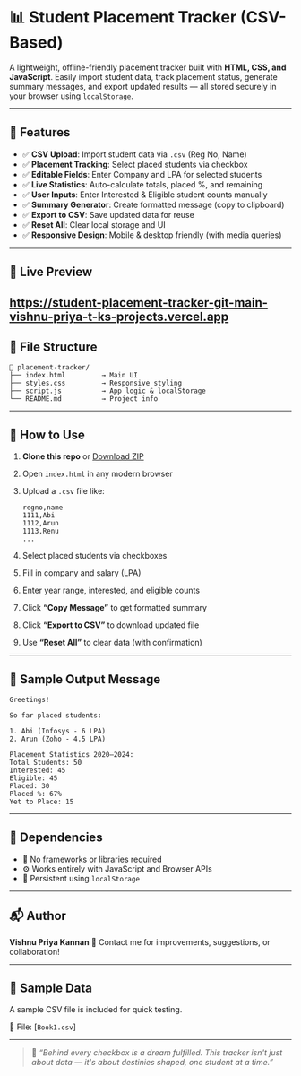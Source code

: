 
# 📊 Student Placement Tracker (CSV-Based)

A lightweight, offline-friendly placement tracker built with **HTML, CSS, and JavaScript**. Easily import student data, track placement status, generate summary messages, and export updated results — all stored securely in your browser using `localStorage`.

---

## 🎯 Features

* ✅ **CSV Upload**: Import student data via `.csv` (Reg No, Name)
* ✅ **Placement Tracking**: Select placed students via checkbox
* ✅ **Editable Fields**: Enter Company and LPA for selected students
* ✅ **Live Statistics**: Auto-calculate totals, placed %, and remaining
* ✅ **User Inputs**: Enter Interested & Eligible student counts manually
* ✅ **Summary Generator**: Create formatted message (copy to clipboard)
* ✅ **Export to CSV**: Save updated data for reuse
* ✅ **Reset All**: Clear local storage and UI
* ✅ **Responsive Design**: Mobile & desktop friendly (with media queries)

---

## 📂 Live Preview

https://student-placement-tracker-git-main-vishnu-priya-t-ks-projects.vercel.app
---

## 📁 File Structure

```
📁 placement-tracker/
├── index.html         → Main UI
├── styles.css         → Responsive styling
├── script.js          → App logic & localStorage
└── README.md          → Project info
```

---

## 🧪 How to Use

1. **Clone this repo** or [Download ZIP](https://github.com/Vishnupriya-TK/Student-Placement-Tracker.git)
2. Open `index.html` in any modern browser
3. Upload a `.csv` file like:

   ```
   regno,name
   1111,Abi
   1112,Arun
   1113,Renu
   ...
   ```
4. Select placed students via checkboxes
5. Fill in company and salary (LPA)
6. Enter year range, interested, and eligible counts
7. Click **“Copy Message”** to get formatted summary
8. Click **“Export to CSV”** to download updated file
9. Use **“Reset All”** to clear data (with confirmation)

---

## 📝 Sample Output Message

```
Greetings!

So far placed students:

1. Abi (Infosys - 6 LPA)
2. Arun (Zoho - 4.5 LPA)

Placement Statistics 2020–2024:
Total Students: 50
Interested: 45
Eligible: 45
Placed: 30
Placed %: 67%
Yet to Place: 15
```

---

## 📌 Dependencies

* 🚫 No frameworks or libraries required
* ⚙️ Works entirely with JavaScript and Browser APIs
* 💾 Persistent using `localStorage`

---


## 📬 Author

**Vishnu Priya Kannan**
📧 Contact me for improvements, suggestions, or collaboration!

---
## 📘 Sample Data

A sample CSV file is included for quick testing.

🔹 File: [`Book1.csv`]

---

> 🌟 *“Behind every checkbox is a dream fulfilled. This tracker isn't just about data — it's about destinies shaped, one student at a time.”*

